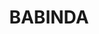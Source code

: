 ---
lastmod: '2025-04-06T06:05:20+00:00'
latitude: -31.92717863
layout: suburb
longitude: 146.5079936
postcode: '2825'
state: NSW
title: BABINDA
url: /nsw/babinda/
---